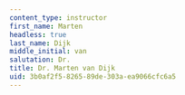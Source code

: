 ```yaml
---
content_type: instructor
first_name: Marten
headless: true
last_name: Dijk
middle_initial: van
salutation: Dr.
title: Dr. Marten van Dijk
uid: 3b0af2f5-8265-89de-303a-ea9066cfc6a5
---
```

